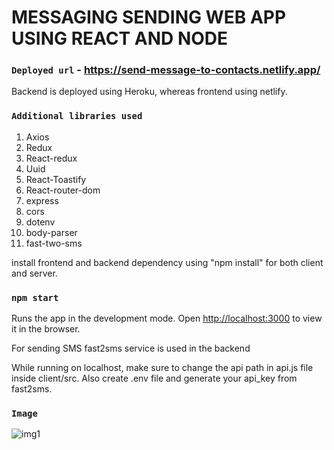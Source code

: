 # MESSAGING SENDING WEB APP USING REACT AND NODE

### `Deployed url` - https://send-message-to-contacts.netlify.app/

Backend is deployed using Heroku, whereas frontend using netlify.

### `Additional libraries used`
1. Axios
2. Redux
3. React-redux
4. Uuid
5. React-Toastify
6. React-router-dom
7. express
8. cors
9. dotenv
10. body-parser
11. fast-two-sms

install frontend and backend dependency using "npm install" for both client and server.

### `npm start`
Runs the app in the development mode.
Open [http://localhost:3000](http://localhost:3000) to view it in the browser.

For sending SMS fast2sms service is used in the backend

While running on localhost, make sure to change the api path in api.js file inside client/src.
Also create .env file and generate your api_key from fast2sms. <br>

### `Image`<br>
![img1](https://user-images.githubusercontent.com/31589202/118260492-041ae200-b4d0-11eb-9d90-efcc272b7ef2.JPG)

